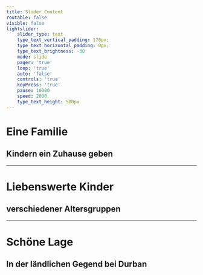 ```yaml
---
title: Slider Content
routable: false
visible: false
lightslider:
    slider_type: text
    type_text_vertical_padding: 170px;
    type_text_horizontal_padding: 0px;
    type_text_brightness: -30
    mode: slide
    pager: 'true'
    loop: 'true'
    auto: 'false'
    controls: 'true'
    keyPress: 'true'
    pause: 10000
    speed: 2000
    type_text_height: 500px
---
```


# Eine Familie
## Kindern ein Zuhause geben
___
# Liebenswerte Kinder
## verschiedener Altersgruppen
___
# Schöne Lage
## In der ländlichen Gegend bei Durban
